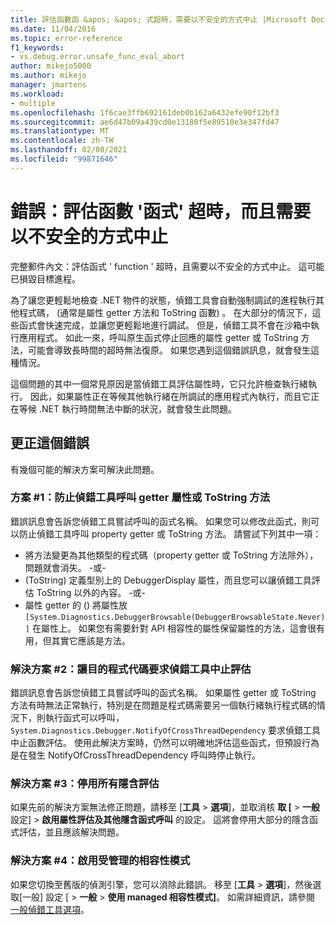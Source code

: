 ```yaml
---
title: 評估函數函 &apos; &apos; 式超時，需要以不安全的方式中止 |Microsoft Docs
ms.date: 11/04/2016
ms.topic: error-reference
f1_keywords:
- vs.debug.error.unsafe_func_eval_abort
author: mikejo5000
ms.author: mikejo
manager: jmartens
ms.workload:
- multiple
ms.openlocfilehash: 1f6cae3ffb692161deb0b162a6432efe90f12bf3
ms.sourcegitcommit: ae6d47b09a439cd0e13180f5e89510e3e347fd47
ms.translationtype: MT
ms.contentlocale: zh-TW
ms.lasthandoff: 02/08/2021
ms.locfileid: "99871646"
---
```

# <a name="error-evaluating-the-function-39function39-timed-out-and-needed-to-be-aborted-in-an-unsafe-way"></a>錯誤：評估函數 &#39;函式&#39; 超時，而且需要以不安全的方式中止

完整郵件內文：評估函式 ' function ' 超時，且需要以不安全的方式中止。 這可能已損毀目標進程。

為了讓您更輕鬆地檢查 .NET 物件的狀態，偵錯工具會自動強制調試的進程執行其他程式碼， (通常是屬性 getter 方法和 ToString 函數) 。 在大部分的情況下，這些函式會快速完成，並讓您更輕鬆地進行調試。 但是，偵錯工具不會在沙箱中執行應用程式。 如此一來，呼叫原生函式停止回應的屬性 getter 或 ToString 方法，可能會導致長時間的超時無法復原。 如果您遇到這個錯誤訊息，就會發生這種情況。

這個問題的其中一個常見原因是當偵錯工具評估屬性時，它只允許檢查執行緒執行。 因此，如果屬性正在等候其他執行緒在所調試的應用程式內執行，而且它正在等候 .NET 執行時間無法中斷的狀況，就會發生此問題。

## <a name="to-correct-this-error"></a>更正這個錯誤

有幾個可能的解決方案可解決此問題。

### <a name="solution-1-prevent-the-debugger-from-calling-the-getter-property-or-tostring-method"></a>方案 #1：防止偵錯工具呼叫 getter 屬性或 ToString 方法

錯誤訊息會告訴您偵錯工具嘗試呼叫的函式名稱。 如果您可以修改此函式，則可以防止偵錯工具呼叫 property getter 或 ToString 方法。 請嘗試下列其中一項：

* 將方法變更為其他類型的程式碼（property getter 或 ToString 方法除外），問題就會消失。
    -或-
*  (ToString) 定義型別上的 DebuggerDisplay 屬性，而且您可以讓偵錯工具評估 ToString 以外的內容。
    -或-
* 屬性 getter 的 () 將屬性放 `[System.Diagnostics.DebuggerBrowsable(DebuggerBrowsableState.Never)]` 在屬性上。 如果您有需要針對 API 相容性的屬性保留屬性的方法，這會很有用，但其實它應該是方法。

### <a name="solution-2-have-the-target-code-ask-the-debugger-to-abort-the-evaluation"></a>解決方案 #2：讓目的程式代碼要求偵錯工具中止評估

錯誤訊息會告訴您偵錯工具嘗試呼叫的函式名稱。 如果屬性 getter 或 ToString 方法有時無法正常執行，特別是在問題是程式碼需要另一個執行緒執行程式碼的情況下，則執行函式可以呼叫， `System.Diagnostics.Debugger.NotifyOfCrossThreadDependency` 要求偵錯工具中止函數評估。 使用此解決方案時，仍然可以明確地評估這些函式，但預設行為是在發生 NotifyOfCrossThreadDependency 呼叫時停止執行。

### <a name="solution-3-disable-all-implicit-evaluation"></a>解決方案 #3：停用所有隱含評估

如果先前的解決方案無法修正問題，請移至 [**工具**  >  **選項**]，並取消核 **取 [**  >  **一般** 設定]  >  **啟用屬性評估及其他隱含函式呼叫** 的設定。 這將會停用大部分的隱含函式評估，並且應該解決問題。

### <a name="solution-4-enable-managed-compatibility-mode"></a>解決方案 #4：啟用受管理的相容性模式

如果您切換至舊版的偵測引擎，您可以消除此錯誤。 移至 [**工具**  >  **選項**]，然後選取[一般] 設定 [  >  **一般**  >  **使用 managed 相容性模式]**。 如需詳細資訊，請參閱 [一般偵錯工具選項](../debugger/general-debugging-options-dialog-box.md)。
